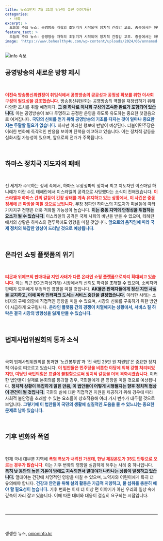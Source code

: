 ```yaml
---
title: 뉴스1번지 7월 31일 당신이 놓친 이야기들!
categories:
  - 사회
excerpt: >
  오늘의 주요 뉴스: 공영방송 개혁의 초읽기가 시작되며 정치적 긴장감 고조. 중동에서는 하마스 지도자의 피살로 전쟁이 격화될 조짐. 국내에서는 판매대금 지연 사태가 확산 중. 폭염이 지속되며 열대야 현상도 이어지는 가운데, 정치와 사회가 들썩입니다!
feature_text: >
  오늘의 주요 뉴스: 공영방송 개혁의 초읽기가 시작되며 정치적 긴장감 고조. 중동에서는 하마스 지도자의 피살로 전쟁이 격화될 조짐. 국내에서는 판매대금 지연 사태가 확산 중. 폭염이 지속되며 열대야 현상도 이어지는 가운데, 정치와 사회가 들썩입니다!
image: 'https://www.behealthy4u.com/wp-content/uploads/2024/06/unnamed-file.png'
---
```


<p><img src="https://www.behealthy4u.com/wp-content/uploads/2024/06/unnamed-file.png" alt="info 속보" /></p>

<h2 data-ke-size="size26">공영방송의 새로운 방향 제시</h2>

<p data-ke-size="size16">&nbsp;</p>

<p><b><span style="color: #ee2323;">이진숙 방송통신위원장이 취임식에서 공영방송의 공공성과 공정성 확보를 위한 이사회 구성의 필요성을 강조했습니다.</span></b> 방송통신위원회는 공영방송의 역할을 재정립하기 위해 다양한 조치를 취할 예정이다. <b><span style="background-color: #21538527;">그 중 하나로 이사회 구성의 조속한 완료가 포함되어 있습니다.</span></b> 이는 공영방송이 보다 투명하고 공정한 운영을 하도록 유도하는 중요한 첫걸음으로 여겨집니다. <b><span style="color: #1a5490;">국민의 신뢰를 얻기 위해 공영방송의 기초를 다지는 것이 얼마나 중요한지는 두말할 필요가 없습니다.</span></b> 하지만 이러한 행보에 반발이 예상된다. 더불어민주당은 이러한 변화에 즉각적인 반응을 보이며 탄핵을 예고하고 있습니다. 이는 정치적 갈등을 심화시킬 가능성이 있으며, 앞으로의 전개가 주목됩니다.</p>

<p data-ke-size="size16">&nbsp;</p>

<h2 data-ke-size="size26">하마스 정치국 지도자의 패배</h2>

<p data-ke-size="size16">&nbsp;</p>

<p>전 세계가 주목하는 정세 속에서, 하마스 무장정파의 정치국 최고 지도자인 이스마일 하니예가 이란 수도 테헤란에서 이스라엘의 공격으로 사망했다는 소식이 전해졌습니다. <b><span style="color: #ee2323;">이스라엘과 하마스 간의 갈등이 긴장 상태를 계속 유지하고 있는 상황에서, 이 사건은 중동 정세에 큰 파장을 미칠 것으로 보입니다.</span></b> 무장 정파인 하마스의 지도자가 피살됨에 따라 가자지구 전쟁은 더욱 격화될 가능성이 높습니다. <b><span style="background-color: #21538527;">이는 중동 지역의 안정성을 위협하는 요소가 될 수 있습니다.</span></b> 이스라엘의 공격은 국제 사회의 비난을 받을 수 있으며, 테헤란에서의 상황은 하마스의 전투력에도 영향을 미칠 것입니다. <b><span style="color: #1a5490;">앞으로의 움직임에 따라 국제 정치의 복잡한 양상이 드러날 것으로 예상됩니다.</span></b></p>

<p data-ke-size="size16">&nbsp;</p>

<h2 data-ke-size="size26">온라인 쇼핑 플랫폼의 위기</h2>

<p data-ke-size="size16">&nbsp;</p>

<p><b><span style="color: #ee2323;">티몬과 위메프의 판매대금 지연 사태가 다른 온라인 쇼핑 플랫폼으로까지 확대되고 있습니다.</span></b> 이는 최근 EC(전자상거래) 시장에서의 신뢰도 하락을 초래할 수 있으며, 소비자와 판매자 모두에게 부정적인 영향을 미칠 것입니다. <b><span style="background-color: #21538527;">AK몰은 판매자들에게 정산 지연 사실을 공지하고, 이에 따라 인터파크 도서는 서비스 중단을 결정했습니다.</span></b> 이러한 사태는 소비자의 구매 의향에 직접적인 영향을 미칠 수 있으며, 시장의 신뢰를 구축하기 위한 방안이 시급하게 요구됩니다. <b><span style="color: #1a5490;">온라인 플랫폼 간의 경쟁이 치열해지는 상황에서, 서비스 질 하락은 결국 시장의 방향성을 잃게 만들 수 있습니다.</span></b></p>

<p data-ke-size="size16">&nbsp;</p>

<h2 data-ke-size="size26">법제사법위원회의 통과 소식</h2>

<p data-ke-size="size16">&nbsp;</p>

<p>국회 법제사법위원회를 통과한 '노란봉투법'과 '전 국민 25만 원 지원법'은 중요한 정치적 이슈로 떠오르고 있습니다. <b><span style="color: #ee2323;">이 법안들은 민주당을 비롯한 야당에 의해 강행 처리되었지만, 여당인 국민의힘은 표결에 불참함으로써 정치적 갈등을 더욱 격화시켰습니다.</span></b> 이러한 법안들이 실제로 본회의를 통과할 경우, 국민들에게 큰 영향을 미칠 것으로 예상됩니다. <b><span style="background-color: #21538527;">정치적 상황이 복잡하게 얽힌 만큼, 이 법안들이 어떻게 시행될지는 향후 정치적 협상이 관건이 될 것입니다.</span></b> 국민의 삶에 대한 직접적인 지원을 제공하기 위해 경우에 따라 사회적 불안정을 초래할 수 있는 요소들이 상호작용해 여러 가지 변수가 대두될 것으로 보입니다. <b><span style="color: #1a5490;">그렇기에 이 법안들이 국민의 생활에 실질적인 도움을 줄 수 있느냐는 중요한 문제로 남아 있습니다.</span></b></p>

<p data-ke-size="size16">&nbsp;</p>

<h2 data-ke-size="size26">기후 변화와 폭염</h2>

<p data-ke-size="size16">&nbsp;</p>

<p>현재 국내 대부분 지역에 <b><span style="color: #ee2323;">폭염 특보가 내려진 가운데, 한낮 체감온도가 35도 안팎으로 오르는 경우가 많습니다.</span></b> 이는 기후 변화의 영향을 실감하게 해주는 사례 중 하나입니다. <b><span style="background-color: #21538527;">특히 낮 동안의 높은 기온이 밤에도 지속되면서 열대야가 나타나는 상황이 발생하고 있습니다.</span></b> 열대야는 건강에 치명적인 영향을 미칠 수 있으며, 노약자와 어린이에게 특히 더 유의해야 합니다. <b><span style="color: #1a5490;">건강과 안전을 위해 실외 활동은 가급적 지양하고, 물 섭취를 충분히 해야 할 필요성이 높습니다.</span></b> 기후 변화는 이제 더 이상 먼 이야기가 아닌 우리의 일상 속에 깊숙이 자리 잡고 있습니다. 이에 따른 대비와 대응이 절실히 요구되는 시점입니다. </p>

<p data-ke-size="size16">&nbsp;</p>

<hr style="border: 1px solid #e1e1e1; margin: 20px 0;"/>

<p>​</p>
생생한 뉴스, <a href="https://onioninfo.kr" rel="dofollow">onioninfo.kr</a>


